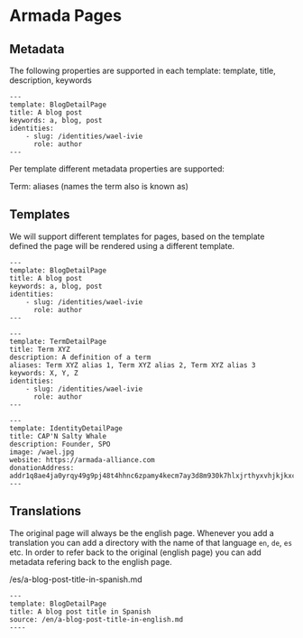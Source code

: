 # Armada Pages

## Metadata

The following properties are supported in each template: template, title, description, keywords

```
---
template: BlogDetailPage
title: A blog post
keywords: a, blog, post
identities: 
    - slug: /identities/wael-ivie
      role: author
---
```

Per template different metadata properties are supported:

Term: aliases (names the term also is known as)

## Templates

We will support different templates for pages, based on the template defined the page will be rendered using a different template.

```
---
template: BlogDetailPage
title: A blog post
keywords: a, blog, post
identities: 
    - slug: /identities/wael-ivie
      role: author
---
```

```
---
template: TermDetailPage
title: Term XYZ
description: A definition of a term
aliases: Term XYZ alias 1, Term XYZ alias 2, Term XYZ alias 3
keywords: X, Y, Z
identities: 
    - slug: /identities/wael-ivie
      role: author
---
```

```
---
template: IdentityDetailPage
title: CAP'N Salty Whale 
description: Founder, SPO
image: /wael.jpg
website: https://armada-alliance.com
donationAddress: addr1q8ae4ja0yrqy49g9pj48t4hhnc6zpamy4kecm7ay3d8m930k7hlxjrthyxvhjkjkxc5xjffs5w2tjqyh9ruv0kwqwv4qrq0gdt
---
```

## Translations

The original page will always be the english page. Whenever you add a translation you can add a directory with the name of that language `en`, `de`, `es` etc. In order to refer back to the original (english page) you can add metadata refering back to the english page.


/es/a-blog-post-title-in-spanish.md
```
---
template: BlogDetailPage
title: A blog post title in Spanish
source: /en/a-blog-post-title-in-english.md
----
```
